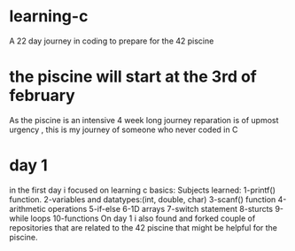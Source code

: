 # learning-c
A 22 day journey in coding to prepare for the 42 piscine
# the piscine will start at the 3rd of february
As the piscine is an intensive 4 week long journey reparation is of upmost urgency , this is my journey of someone who never coded in C
# day 1
in the first day i focused on learning c basics:
Subjects learned:
	1-printf() function.
	2-variables and datatypes:(int, double, char)
	3-scanf() function
	4-arithmetic operations
	5-if-else
	6-1D arrays
	7-switch statement
	8-sturcts
	9-while loops
	10-functions
On day 1 i also found and forked couple of repositories that are related to the 42 piscine that might be helpful for the piscine.
